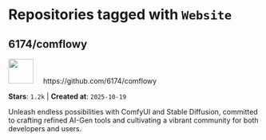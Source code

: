 # Repositories tagged with `Website`


## 6174/comflowy


<a href='https://github.com/6174/comflowy'>
<img src="https://avatars.githubusercontent.com/u/3872872?v=4" width="50" height="50"></a> &nbsp; &nbsp; https://github.com/6174/comflowy

**Stars**: `1.2k` | **Created at**: `2025-10-19`


Unleash endless possibilities with ComfyUI and Stable Diffusion, committed to crafting refined AI-Gen tools and cultivating a vibrant community for both developers and users. 
